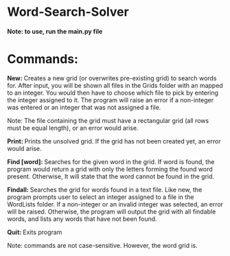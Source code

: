 # Word-Search-Solver

<h4> Note: to use, run the main.py file </h4>

# Commands:

<b> New: </b> Creates a new grid (or overwrites pre-existing grid) to search words for. After input, you will be shown all files in the Grids folder with
an mapped to an integer. You would then have to choose which file to pick by entering the integer assigned to it. The program will raise an error if a non-integer was entered or
an integer that was not assigned a file.<br>

Note: The file containing the grid must have a rectangular grid (all rows must be equal length), or an error would arise. <br>

<b> Print: </b> Prints the unsolved grid. If the grid has not been created yet, an error would arise.

<b> Find [word]: </b> Searches for the given word in the grid. If word is found, the program would return a grid with only the letters forming the found word present. Otherwise,
It will state that the word cannot be found in the grid.

<b> Findall: </b> Searches the grid for words found in a text file. Like new, the program prompts user to select an integer assigned to a file in the WordLists folder.
If a non-integer or an invalid integer was selected, an error will be raised. Otherwise, the program will output the grid with all findable words, and lists any words that have
not been found.

<b> Quit: </b> Exits program <br>


Note: commands are not case-sensitive. However, the word grid is.
